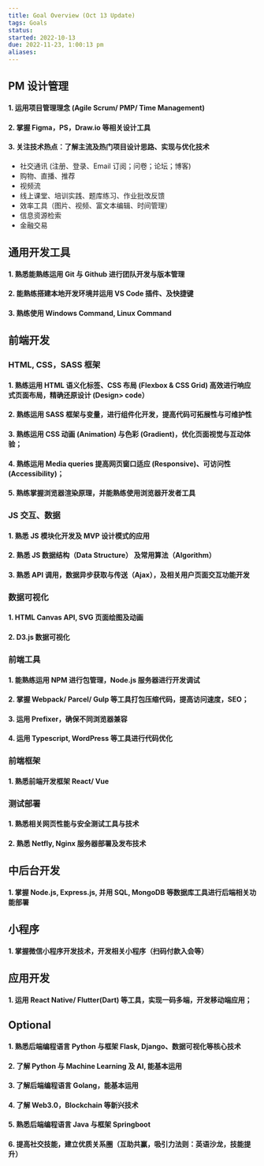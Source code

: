 ```yaml
---
title: Goal Overview (Oct 13 Update)
tags: Goals  
status: 
started: 2022-10-13
due: 2022-11-23, 1:00:13 pm
aliases: 
---
```

## PM 设计管理
#### 1. 运用项目管理理念 (Agile Scrum/ PMP/ Time Management)
#### 2. 掌握 Figma，PS，Draw.io 等相关设计工具
#### 3. 关注技术热点：了解主流及热门项目设计思路、实现与优化技术
- 社交通讯 (注册、登录、Email 订阅；问卷；论坛；博客)
- 购物、直播、推荐
- 视频流
- 线上课堂、培训实践、题库练习、作业批改反馈
- 效率工具（图片、视频、富文本编辑、时间管理）
- 信息资源检索
- 金融交易
## 通用开发工具
#### 1. 熟悉能熟练运用 Git 与 Github 进行团队开发与版本管理
#### 2. 能熟练搭建本地开发环境并运用 VS Code 插件、及快捷键
#### 3. 熟练使用 Windows Command, Linux Command
## 前端开发
### HTML, CSS，SASS 框架
#### 1. 熟练运用 HTML 语义化标签、CSS 布局 (Flexbox & CSS Grid) 高效进行响应式页面布局，精确还原设计 (Design> code）
#### 2. 熟练运用 SASS 框架与变量，进行组件化开发，提高代码可拓展性与可维护性
#### 3. 熟练运用 CSS 动画 (Animation) 与色彩 (Gradient)，优化页面视觉与互动体验；
#### 4. 熟练运用 Media queries 提高网页窗口适应 (Responsive)、可访问性 (Accessibility)；
#### 5. 熟练掌握浏览器渲染原理，并能熟练使用浏览器开发者工具
### JS 交互、数据
#### 1. 熟悉 JS 模块化开发及 MVP 设计模式的应用
#### 2. 熟悉 JS 数据结构（Data Structure） 及常用算法（Algorithm） 
#### 3. 熟悉 API 调用，数据异步获取与传送（Ajax），及相关用户页面交互功能开发
### 数据可视化
#### 1. HTML Canvas API, SVG 页面绘图及动画
#### 2. D3.js 数据可视化
### 前端工具
#### 1. 能熟练运用 NPM 进行包管理，Node.js 服务器进行开发调试
#### 2. 掌握 Webpack/ Parcel/ Gulp 等工具打包压缩代码，提高访问速度，SEO；
#### 3. 运用 Prefixer，确保不同浏览器兼容
#### 4. 运用 Typescript, WordPress 等工具进行代码优化
### 前端框架
#### 1. 熟悉前端开发框架 React/ Vue
### 测试部署
#### 1. 熟悉相关网页性能与安全测试工具与技术
#### 2. 熟悉 Netfly, Nginx 服务器部署及发布技术
## 中后台开发
#### 1. 掌握 Node.js, Express.js, 并用 SQL, MongoDB 等数据库工具进行后端相关功能部署
## 小程序
#### 1. 掌握微信小程序开发技术，开发相关小程序（扫码付款入会等）
## 应用开发
#### 1. 运用 React Native/ Flutter(Dart) 等工具，实现一码多端，开发移动端应用；
## Optional
#### 1. 熟悉后端编程语言 Python 与框架 Flask, Django、数据可视化等核心技术
#### 2. 了解 Python 与 Machine Learning 及 AI, 能基本运用
#### 3. 了解后端编程语言 Golang，能基本运用
#### 4. 了解 Web3.0，Blockchain 等新兴技术
#### 5. 熟悉后端编程语言 Java 与框架 Springboot
#### 6. 提高社交技能，建立优质关系圈（互助共赢，吸引力法则：英语沙龙，技能提升）

